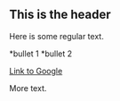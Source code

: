## This is the header

Here is some regular text.

*bullet 1
*bullet 2

[Link to Google](http://google.com)

More text.